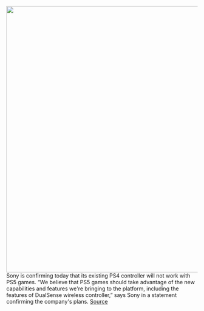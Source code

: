 <img src='https://cdn.vox-cdn.com/thumbor/UsQxcUcLqVKUfwSctcSU_mdB9KI=/0x0:1820x1213/1200x800/filters:focal(765x462:1055x752)/cdn.vox-cdn.com/uploads/chorus_image/image/67147820/EVBr3e7UwAAFMRN.0.0.jpeg' width='700px' /><br/>
Sony is confirming today that its existing PS4 controller will not work with PS5 games. “We believe that PS5 games should take advantage of the new capabilities and features we're bringing to the platform, including the features of DualSense wireless controller,” says Sony in a statement confirming the company's plans.
<a href='https://www.theverge.com/2020/8/3/21352382/sony-ps5-playstation-4-controllers-new-ps4-support-games'> Source <a/>